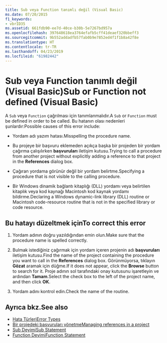 ```yaml
---
title: Sub veya Function tanımlı değil (Visual Basic)
ms.date: 07/20/2015
f1_keywords:
- vbrID35
ms.assetid: 661fdb90-ee7d-40ce-b30b-5e7267bd957a
ms.openlocfilehash: 397648618ea3764efafb5cff41deaef320bbeff3
ms.sourcegitcommit: 9b552addadfb57fab0b9e7852ed4f1f1b8a42f8e
ms.translationtype: HT
ms.contentlocale: tr-TR
ms.lasthandoff: 04/23/2019
ms.locfileid: "61982442"
---
```

# <a name="sub-or-function-not-defined-visual-basic"></a><span data-ttu-id="f0abf-102">Sub veya Function tanımlı değil (Visual Basic)</span><span class="sxs-lookup"><span data-stu-id="f0abf-102">Sub or Function not defined (Visual Basic)</span></span>
<span data-ttu-id="f0abf-103">A `Sub` veya `Function` çağrılması için tanımlanmalıdır.</span><span class="sxs-lookup"><span data-stu-id="f0abf-103">A `Sub` or `Function` must be defined in order to be called.</span></span> <span data-ttu-id="f0abf-104">Bu hatanın olası nedenleri şunlardır:</span><span class="sxs-lookup"><span data-stu-id="f0abf-104">Possible causes of this error include:</span></span>  
  
- <span data-ttu-id="f0abf-105">Yordam adı yazım hatası.</span><span class="sxs-lookup"><span data-stu-id="f0abf-105">Misspelling the procedure name.</span></span>  
  
- <span data-ttu-id="f0abf-106">Bu projeye bir başvuru eklemeden açıkça başka bir projeden bir yordam çağırma çalışılırken **başvuruları** iletişim kutusu.</span><span class="sxs-lookup"><span data-stu-id="f0abf-106">Trying to call a procedure from another project without explicitly adding a reference to that project in the **References** dialog box.</span></span>  
  
- <span data-ttu-id="f0abf-107">Çağıran yordama görünür değil bir yordam belirtme.</span><span class="sxs-lookup"><span data-stu-id="f0abf-107">Specifying a procedure that is not visible to the calling procedure.</span></span>  
  
- <span data-ttu-id="f0abf-108">Bir Windows dinamik bağlantı kitaplığı (DLL) yordamı veya belirtilen kitaplık veya kod kaynağı Macintosh kod kaynak yordamı bildirme.</span><span class="sxs-lookup"><span data-stu-id="f0abf-108">Declaring a Windows dynamic-link library (DLL) routine or Macintosh code-resource routine that is not in the specified library or code resource.</span></span>  
  
## <a name="to-correct-this-error"></a><span data-ttu-id="f0abf-109">Bu hatayı düzeltmek için</span><span class="sxs-lookup"><span data-stu-id="f0abf-109">To correct this error</span></span>  
  
1. <span data-ttu-id="f0abf-110">Yordam adının doğru yazıldığından emin olun.</span><span class="sxs-lookup"><span data-stu-id="f0abf-110">Make sure that the procedure name is spelled correctly.</span></span>  
  
2. <span data-ttu-id="f0abf-111">Bulmak istediğiniz çağırmak için yordam içeren projenin adı **başvuruları** iletişim kutusu.</span><span class="sxs-lookup"><span data-stu-id="f0abf-111">Find the name of the project containing the procedure you want to call in the **References** dialog box.</span></span> <span data-ttu-id="f0abf-112">Görünmüyorsa, tıklayın **Gözat** aramak için düğme.</span><span class="sxs-lookup"><span data-stu-id="f0abf-112">If it does not appear, click the **Browse** button to search for it.</span></span> <span data-ttu-id="f0abf-113">Proje adının sol tarafındaki onay kutusunu işaretleyin ve ardından **Tamam**.</span><span class="sxs-lookup"><span data-stu-id="f0abf-113">Select the check box to the left of the project name, and then click **OK**.</span></span>  
  
3. <span data-ttu-id="f0abf-114">Yordam adını kontrol edin.</span><span class="sxs-lookup"><span data-stu-id="f0abf-114">Check the name of the routine.</span></span>  
  
## <a name="see-also"></a><span data-ttu-id="f0abf-115">Ayrıca bkz.</span><span class="sxs-lookup"><span data-stu-id="f0abf-115">See also</span></span>

- [<span data-ttu-id="f0abf-116">Hata Türleri</span><span class="sxs-lookup"><span data-stu-id="f0abf-116">Error Types</span></span>](../../../visual-basic/programming-guide/language-features/error-types.md)
- [<span data-ttu-id="f0abf-117">Bir projedeki başvuruları yönetme</span><span class="sxs-lookup"><span data-stu-id="f0abf-117">Managing references in a project</span></span>](/visualstudio/ide/managing-references-in-a-project)
- [<span data-ttu-id="f0abf-118">Sub Deyimi</span><span class="sxs-lookup"><span data-stu-id="f0abf-118">Sub Statement</span></span>](../../../visual-basic/language-reference/statements/sub-statement.md)
- [<span data-ttu-id="f0abf-119">Function Deyimi</span><span class="sxs-lookup"><span data-stu-id="f0abf-119">Function Statement</span></span>](../../../visual-basic/language-reference/statements/function-statement.md)
